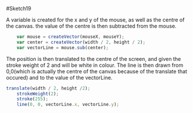 #Sketch19

A variable is created for the x and y of the mouse, as well as the centre of the canvas. the value of the centre is then subtracted from the mouse.
```js
    var mouse = createVector(mouseX, mouseY);
    var center = createVector(width / 2, height / 2);
    var vectorLine = mouse.sub(center);
```

The position is then translated to the centre of the screen, and given the stroke weight of 2 and will be white in colour. The line is then drawn from 0,0(which is actually the centre of the canvas because of the translate that occured) and to the value of the vectorLine.
```js
translate(width / 2, height /2);
    strokeWeight(2);
    stroke(255);
    line(0, 0, vectorLine.x, vectorLine.y);
```